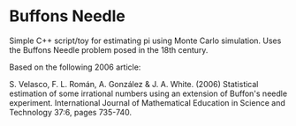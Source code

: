# Buffons Needle 

Simple C++ script/toy for estimating pi using Monte Carlo simulation. Uses the Buffons Needle problem posed in the 18th century.

Based on the following 2006 article:

S. Velasco, F. L. Román, A. González & J. A. White. (2006) Statistical estimation of some irrational numbers using an extension of Buffon's needle experiment. International Journal of Mathematical Education in Science and Technology 37:6, pages 735-740. 
